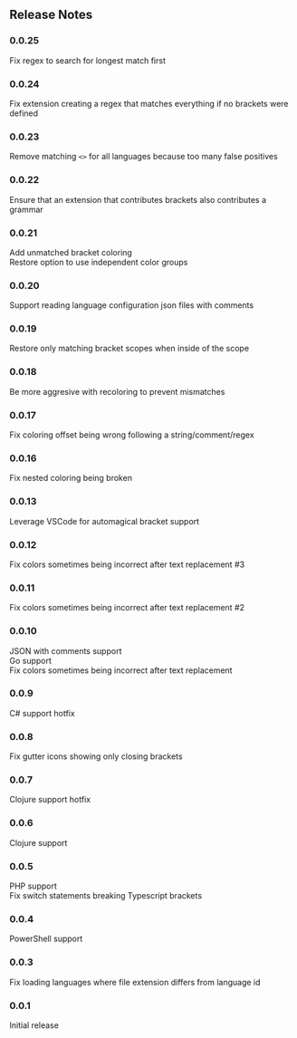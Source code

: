 ## Release Notes

### 0.0.25
Fix regex to search for longest match first

### 0.0.24
Fix extension creating a regex that matches everything if no brackets were defined

### 0.0.23
Remove matching `<>` for all languages because too many false positives

### 0.0.22
Ensure that an extension that contributes brackets also contributes a grammar

### 0.0.21
Add unmatched bracket coloring  
Restore option to use independent color groups

### 0.0.20
Support reading language configuration json files with comments

### 0.0.19
Restore only matching bracket scopes when inside of the scope

### 0.0.18
Be more aggresive with recoloring to prevent mismatches

### 0.0.17
Fix coloring offset being wrong following a string/comment/regex

### 0.0.16
Fix nested coloring being broken

### 0.0.13
Leverage VSCode for automagical bracket support

### 0.0.12
Fix colors sometimes being incorrect after text replacement #3

### 0.0.11
Fix colors sometimes being incorrect after text replacement #2

### 0.0.10
JSON with comments support  
Go support  
Fix colors sometimes being incorrect after text replacement

### 0.0.9
C# support hotfix

### 0.0.8
Fix gutter icons showing only closing brackets

### 0.0.7
Clojure support hotfix

### 0.0.6
Clojure support

### 0.0.5
PHP support  
Fix switch statements breaking Typescript brackets

### 0.0.4
PowerShell support

### 0.0.3

Fix loading languages where file extension differs from language id

### 0.0.1

Initial release



